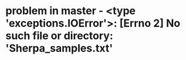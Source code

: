 # problem in master - <type 'exceptions.IOError'>: [Errno 2] No such file or directory: 'Sherpa_samples.txt'

